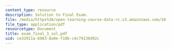 ```yaml
---
content_type: resource
description: Solution to Final Exam.
file: /media/https%3A/open-learning-course-data-rc.s3.amazonaws.com/10-40-chemical-engineering-thermodynamics-fall-2003/ce32911a69838a9ef10bc4c79130d92c_exam_final_3_sol.pdf
file_type: application/pdf
resourcetype: Document
title: exam_final_3_sol.pdf
uid: ce32911a-6983-8a9e-f10b-c4c79130d92c
---
```

